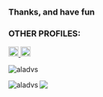 ### Thanks, and have fun

### OTHER PROFILES:
<a href="https://aladvs.itch.io">
  <img src="https://static.itch.io/images/itchio-textless-white.svg" alt="itch.io logo" width="20" height="20">
</a>
<a href="https://discord.com/users/440348695817486345">
  <img src="https://assets-global.website-files.com/6257adef93867e50d84d30e2/636e0a69f118df70ad7828d4_icon_clyde_blurple_RGB.svg" alt="itch.io logo" width="20" height="20">
</a>

<p align="left"> <img src="https://komarev.com/ghpvc/?username=aladvs&label=Profile%20views&color=0e75b6&style=flat" alt="aladvs" /> </p>

<p><img align="left" src="https://github-readme-stats.vercel.app/api/top-langs?username=aladvs&show_icons=true&locale=en&layout=compact&langs_count=8&theme=transparent" alt="aladvs" /></p>
<!--<p>&nbsp;<img align="center" src="https://github-readme-stats.vercel.app/api?username=aladvs&count_private=true&show_icons=true&locale=en&theme=transparent" alt="aladvs" /></p> -->
<p><img align="center" src="https://streak-stats.demolab.com?user=aladvs&theme=transparent" /></p>



<!--[![trophy](https://github-profile-trophy.vercel.app/?username=aladvs)](https://github.com/ryo-ma/github-profile-trophy)
<!--<p><img align="center" src="https://github-readme-stats.vercel.app/api?username=aladvs&count_private=true"/></p>
**aladvs/aladvs** is a ✨ _special_ ✨ repository because its `README.md` (this file) appears on your GitHub profile.

Here are some ideas to get you started:

- 🔭 I’m currently working on ...
- 🌱 I’m currently learning ...
- 👯 I’m looking to collaborate on ...
- 🤔 I’m looking for help with ...
- 💬 Ask me about ...
- 📫 How to reach me: ...
- 😄 Pronouns: ...
- ⚡ Fun fact: ...
-->
